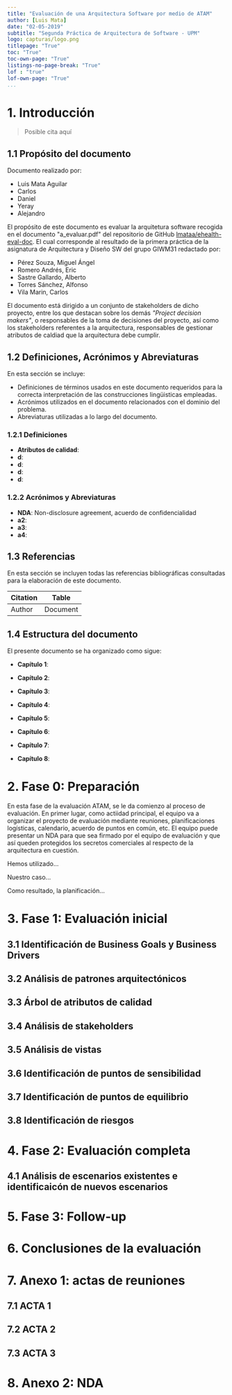 ```yaml
---
title: "Evaluación de una Arquitectura Software por medio de ATAM"
author: [Luis Mata]
date: "02-05-2019"
subtitle: "Segunda Práctica de Arquitectura de Software - UPM"
logo: capturas/logo.png
titlepage: "True"
toc: "True"
toc-own-page: "True"
listings-no-page-break: "True"
lof : "true"
lof-own-page: "True"
...
```


# 1. Introducción
> Posible cita aquí




## 1.1 Propósito del documento

Documento realizado por:

- Luis Mata Aguilar
- Carlos
- Daniel
- Yeray
- Alejandro
 
El propósito de este documento es evaluar la arquitetura software recogida en el documento "a_evaluar.pdf" del repositorio de GitHub [lmataa/ehealth-eval-doc](https://github.com/lmataa/ehealth-eval-doc). El cual corresponde al resultado de la primera práctica de la asignatura de Arquitectura y Diseño SW del grupo GIWM31 redactado por:
  

- Pérez Souza, Miguel Ángel 
- Romero Andrés, Eric
- Sastre Gallardo, Alberto
- Torres Sánchez, Alfonso
- Vila Marin, Carlos

El documento está dirigido a un conjunto de stakeholders de dicho proyecto, entre los que destacan sobre los demás *"Project decision makers"*, o responsables de la toma de decisiones del proyecto, así como los stakeholders referentes a la arquitectura, responsables de gestionar atributos de caldiad que la arquitectura debe cumplir.


## 1.2 Definiciones, Acrónimos y Abreviaturas

En esta sección se incluye:

- Definiciones de términos usados en este documento requeridos para la correcta interpretación de las construcciones lingüisticas empleadas.
- Acrónimos utilizados en el documento relacionados con el dominio del problema.
- Abreviaturas utilizadas a lo largo del documento.

### 1.2.1 Definiciones

- **Atributos de calidad**: 
- **d**:
- **d**:
- **d**:
- **d**:


### 1.2.2 Acrónimos y Abreviaturas

- **NDA**: Non-disclosure agreement, acuerdo de confidencialidad
- **a2**:
- **a3**:
- **a4**:

## 1.3 Referencias

En esta sección se incluyen todas las referencias bibliográficas consultadas para la elaboración de este documento.

Citation | Table
---------|-------
Author   | Document


## 1.4 Estructura del documento

El presente documento se ha organizado como sigue:

- **Capítulo 1**:

- **Capítulo 2**:

- **Capítulo 3**:

- **Capítulo 4**:

- **Capítulo 5**:

- **Capítulo 6**:

- **Capítulo 7**:

- **Capítulo 8**:


# 2. Fase 0: Preparación

En esta fase de la evaluación ATAM, se le da comienzo al proceso de evaluación. En primer lugar, como actiidad principal, el equipo va a organizar el proyecto de evaluación mediante reuniones, planificaciones logísticas, calendario, acuerdo de puntos en común, etc. El equipo puede presentar un NDA para que sea firmado por el equipo de evaluación y que así queden protegidos los secretos comerciales al respecto de la arquitectura en cuestión.

Hemos utilizado...

Nuestro caso...

Como resultado, la planificación...


# 3. Fase 1: Evaluación inicial



## 3.1 Identificación de Business Goals y Business Drivers

## 3.2 Análisis de patrones arquitectónicos

## 3.3 Árbol de atributos de calidad

## 3.4 Análisis de stakeholders

## 3.5 Análisis de vistas

## 3.6 Identificación de puntos de sensibilidad

## 3.7 Identificación de puntos de equilibrio

## 3.8 Identificación de riesgos

# 4. Fase 2: Evaluación completa

## 4.1 Análisis de escenarios existentes e identificaicón de nuevos escenarios

# 5. Fase 3:  Follow-up

# 6. Conclusiones de la evaluación

# 7. Anexo 1: actas de reuniones

## 7.1 ACTA 1

## 7.2 ACTA 2

## 7.3 ACTA 3

# 8. Anexo 2: NDA

